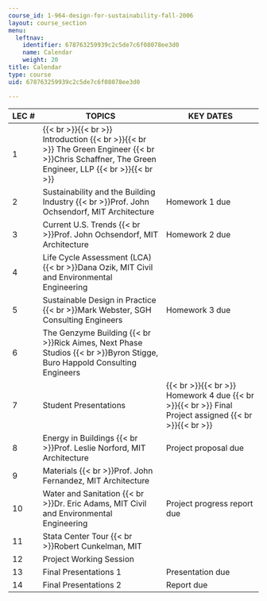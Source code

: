 ```yaml
---
course_id: 1-964-design-for-sustainability-fall-2006
layout: course_section
menu:
  leftnav:
    identifier: 678763259939c2c5de7c6f08078ee3d0
    name: Calendar
    weight: 20
title: Calendar
type: course
uid: 678763259939c2c5de7c6f08078ee3d0

---
```


| LEC # | TOPICS | KEY DATES |
| --- | --- | --- |
| 1 |  {{< br >}}{{< br >}} Introduction {{< br >}}{{< br >}} The Green Engineer  {{< br >}}Chris Schaffner, The Green Engineer, LLP {{< br >}}{{< br >}}  |  |
| 2 | Sustainability and the Building Industry  {{< br >}}Prof. John Ochsendorf, MIT Architecture | Homework 1 due |
| 3 | Current U.S. Trends  {{< br >}}Prof. John Ochsendorf, MIT Architecture | Homework 2 due |
| 4 | Life Cycle Assessment (LCA)  {{< br >}}Dana Ozik, MIT Civil and Environmental Engineering |  |
| 5 | Sustainable Design in Practice  {{< br >}}Mark Webster, SGH Consulting Engineers | Homework 3 due |
| 6 | The Genzyme Building  {{< br >}}Rick Aimes, Next Phase Studios  {{< br >}}Byron Stigge, Buro Happold Consulting Engineers |  |
| 7 | Student Presentations |  {{< br >}}{{< br >}} Homework 4 due {{< br >}}{{< br >}} Final Project assigned {{< br >}}{{< br >}}  |
| 8 | Energy in Buildings  {{< br >}}Prof. Leslie Norford, MIT Architecture | Project proposal due |
| 9 | Materials  {{< br >}}Prof. John Fernandez, MIT Architecture |  |
| 10 | Water and Sanitation  {{< br >}}Dr. Eric Adams, MIT Civil and Environmental Engineering | Project progress report due |
| 11 | Stata Center Tour  {{< br >}}Robert Cunkelman, MIT |  |
| 12 | Project Working Session |  |
| 13 | Final Presentations 1 | Presentation due |
| 14 | Final Presentations 2 | Report due